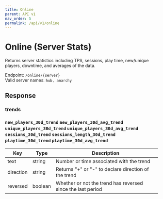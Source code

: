 ```yaml
---
title: Online
parent: API v1
nav_order: 5
permalink: /api/v1/online
---
```


# Online (Server Stats)

Returns server statistics including TPS, sessions, play time, new/unique players, downtime, and averages of the data.

Endpoint: `/online/{server}`
<br />
Valid server names: `hub, anarchy`

## Response

### trends
### `new_players_30d_trend` `new_players_30d_avg_trend` `unique_players_30d_trend` `unique_players_30d_avg_trend` `sessions_30d_trend` `sessions_length_30d_trend` `playtime_30d_trend` `playtime_30d_avg_trend`

| Key       | Type    | Description                                                 |
|-----------|---------|-------------------------------------------------------------|
| text      | string  | Number or time associated with the trend                    |
| direction | string  | Returns "\+" or "\-" to declare direction of the trend      |
| reversed  | boolean | Whether or not the trend has reversed since the last period |
